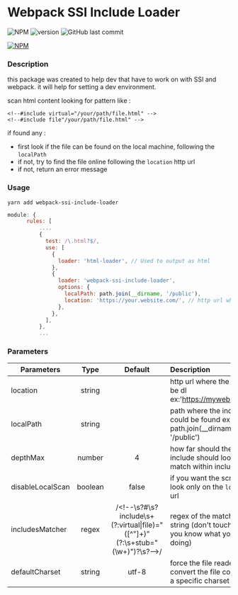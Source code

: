 # Webpack SSI Include Loader

![NPM](https://img.shields.io/npm/l/webpack-ssi-include-loader) ![version](https://img.shields.io/github/v/release/SylRob/webpack-ssi-include-loader) ![GitHub last commit](https://img.shields.io/github/last-commit/SylRob/webpack-ssi-include-loader)

[![NPM](https://nodei.co/npm/webpack-ssi-include-loader.png?downloads=true&downloadRank=true&stars=true)](https://www.npmjs.com/package/webpack-ssi-include-loader)


### Description
this package was created to help dev that have to work on with SSI and webpack.
it will help for setting a dev environment.

scan html content looking for pattern like :
```
<!--#include virtual="/your/path/file.html" -->
<!--#include file"/your/path/file.html" -->
```

if found any :
 - first look if the file can be found on the local machine, following the `localPath`
 - if not, try to find the file online following the `location` http url
 - if not, return an error message

### Usage
```
yarn add webpack-ssi-include-loader
```

```js
module: {
      rules: [
          ....
          {
            test: /\.html?$/,
            use: [
              {
                loader: 'html-loader', // Used to output as html
              },
              {
                loader: 'webpack-ssi-include-loader',
                options: {
                  localPath: path.join(__dirname, '/public'),
                  location: 'https://your.website.com/', // http url where the file can be dl
                },
              },
            ],
          },
          ...
```


### Parameters
| Parameters       | Type          | Default        | Description   |
| ---------------- |:-------------:|:--------------:| :------------ |
| location         | string        |                | http url where the file can be dl ex:'https://mywebsite.com/'  |
| localPath        | string        |                | path where the include files could be found ex: path.join(__dirname, '/public') |
| depthMax         | number        |    4           | how far should the SSI include should look for match within included files |
| disableLocalScan | boolean       |    false       | if you want the script to look only on the `location` url |
| includesMatcher  | regex         | /&lt;!--\s?#\s?include\s+(?:virtual&#124;file)=&quot;([^&quot;]+)&quot;(?:\s+stub=&quot;(\w+)&quot;)?\s?--&gt;/ | regex of the matching string (don't touch unless you know what you are doing) |
| defaultCharset   | string        |    utf-8       | force the file reader to convert the file content into a specific charset |
